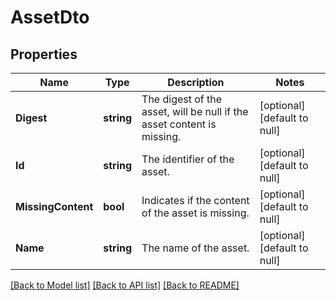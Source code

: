 # AssetDto

## Properties
Name | Type | Description | Notes
------------ | ------------- | ------------- | -------------
**Digest** | **string** | The digest of the asset, will be null if the asset content is missing. | [optional] [default to null]
**Id** | **string** | The identifier of the asset. | [optional] [default to null]
**MissingContent** | **bool** | Indicates if the content of the asset is missing. | [optional] [default to null]
**Name** | **string** | The name of the asset. | [optional] [default to null]

[[Back to Model list]](../README.md#documentation-for-models) [[Back to API list]](../README.md#documentation-for-api-endpoints) [[Back to README]](../README.md)

